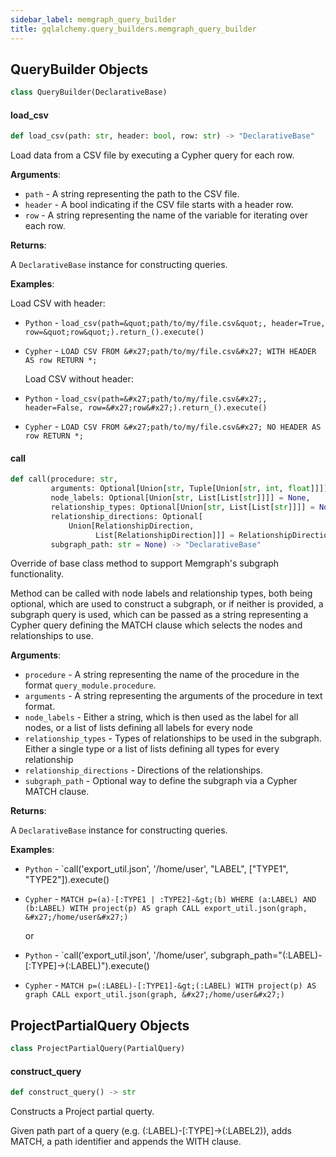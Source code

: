```yaml
---
sidebar_label: memgraph_query_builder
title: gqlalchemy.query_builders.memgraph_query_builder
---
```


## QueryBuilder Objects

```python
class QueryBuilder(DeclarativeBase)
```

#### load\_csv

```python
def load_csv(path: str, header: bool, row: str) -> "DeclarativeBase"
```

Load data from a CSV file by executing a Cypher query for each row.

**Arguments**:

- `path` - A string representing the path to the CSV file.
- `header` - A bool indicating if the CSV file starts with a header row.
- `row` - A string representing the name of the variable for iterating
  over each row.
  

**Returns**:

  A `DeclarativeBase` instance for constructing queries.
  

**Examples**:

  Load CSV with header:
  
- `Python` - `load_csv(path=&quot;path/to/my/file.csv&quot;, header=True, row=&quot;row&quot;).return_().execute()`
- `Cypher` - `LOAD CSV FROM &#x27;path/to/my/file.csv&#x27; WITH HEADER AS row RETURN *;`
  
  Load CSV without header:
  
- `Python` - `load_csv(path=&#x27;path/to/my/file.csv&#x27;, header=False, row=&#x27;row&#x27;).return_().execute()`
- `Cypher` - `LOAD CSV FROM &#x27;path/to/my/file.csv&#x27; NO HEADER AS row RETURN *;`

#### call

```python
def call(procedure: str,
         arguments: Optional[Union[str, Tuple[Union[str, int, float]]]] = None,
         node_labels: Optional[Union[str, List[List[str]]]] = None,
         relationship_types: Optional[Union[str, List[List[str]]]] = None,
         relationship_directions: Optional[
             Union[RelationshipDirection,
                   List[RelationshipDirection]]] = RelationshipDirection.RIGHT,
         subgraph_path: str = None) -> "DeclarativeBase"
```

Override of base class method to support Memgraph&#x27;s subgraph functionality.

Method can be called with node labels and relationship types, both being optional, which are used to construct
a subgraph, or if neither is provided, a subgraph query is used, which can be passed as a string representing a
Cypher query defining the MATCH clause which selects the nodes and relationships to use.

**Arguments**:

- `procedure` - A string representing the name of the procedure in the
  format `query_module.procedure`.
- `arguments` - A string representing the arguments of the procedure in
  text format.
- `node_labels` - Either a string, which is then used as the label for all nodes, or
  a list of lists defining all labels for every node
- `relationship_types` - Types of relationships to be used in the subgraph. Either a
  single type or a list of lists defining all types for every relationship
- `relationship_directions` - Directions of the relationships.
- `subgraph_path` - Optional way to define the subgraph via a Cypher MATCH clause.
  

**Returns**:

  A `DeclarativeBase` instance for constructing queries.
  

**Examples**:

- `Python` - `call(&#x27;export_util.json&#x27;, &#x27;/home/user&#x27;, &quot;LABEL&quot;, [&quot;TYPE1&quot;, &quot;TYPE2&quot;]).execute()
- `Cypher` - `MATCH p=(a)-[:TYPE1 | :TYPE2]-&gt;(b) WHERE (a:LABEL) AND (b:LABEL)
  WITH project(p) AS graph CALL export_util.json(graph, &#x27;/home/user&#x27;)`
  
  or
  
- `Python` - `call(&#x27;export_util.json&#x27;, &#x27;/home/user&#x27;, subgraph_path=&quot;(:LABEL)-[:TYPE]-&gt;(:LABEL)&quot;).execute()
- `Cypher` - `MATCH p=(:LABEL)-[:TYPE1]-&gt;(:LABEL) WITH project(p) AS graph
  CALL export_util.json(graph, &#x27;/home/user&#x27;)`

## ProjectPartialQuery Objects

```python
class ProjectPartialQuery(PartialQuery)
```

#### construct\_query

```python
def construct_query() -> str
```

Constructs a Project partial querty.

Given path part of a query (e.g. (:LABEL)-[:TYPE]-&gt;(:LABEL2)),
adds MATCH, a path identifier and appends the WITH clause.

